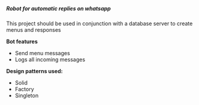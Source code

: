 <h5>Robot for automatic replies on whatsapp</h5>
This project should be used in conjunction with a database server to create menus and responses

<b>Bot features</b>

- Send menu messages
- Logs all incoming messages

<b>Design patterns used:</b><br/>
- Solid
- Factory
- Singleton

